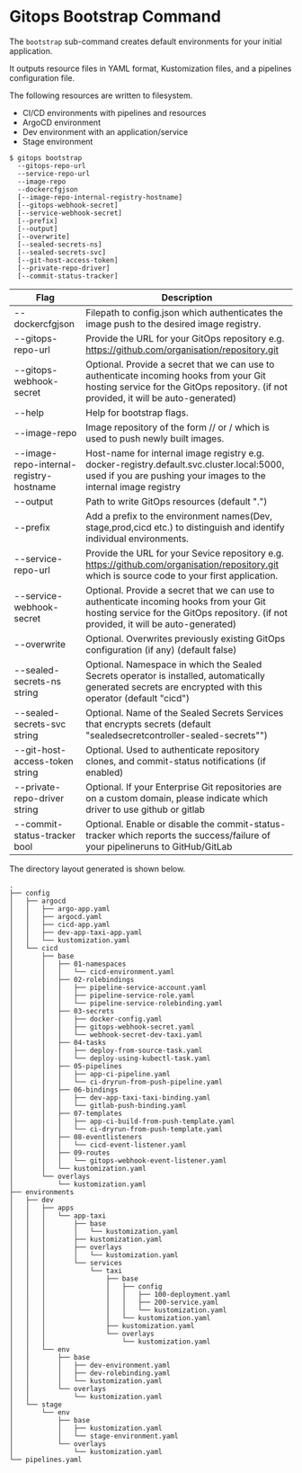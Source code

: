 # Gitops Bootstrap Command

The `bootstrap` sub-command creates default environments for your initial application.

It outputs resource files in YAML format, Kustomization files, and a pipelines configuration file.

The following resources are written to filesystem.
   
* CI/CD environments with pipelines and resources
* ArgoCD environment
* Dev environment with an application/service
* Stage environment

```shell
$ gitops bootstrap
  --gitops-repo-url
  --service-repo-url
  --image-repo
  --dockercfgjson
  [--image-repo-internal-registry-hostname]
  [--gitops-webhook-secret]
  [--service-webhook-secret]
  [--prefix]
  [--output]
  [--overwrite]
  [--sealed-secrets-ns]
  [--sealed-secrets-svc]
  [--git-host-access-token]
  [--private-repo-driver]
  [--commit-status-tracker]
```

| Flag                                  | Description |
| ------------------------------------- | ----------- |
| --dockercfgjson                       | Filepath to config.json which authenticates the image push to the desired image registry. |
| --gitops-repo-url                     | Provide the URL for your GitOps repository e.g. https://github.com/organisation/repository.git |
| --gitops-webhook-secret               | Optional. Provide a secret that we can use to authenticate incoming hooks from your Git hosting service for the GitOps repository. (if not provided, it will be auto-generated)|
| --help                                | Help for bootstrap flags. |
| --image-repo                          | Image repository of the form <registry>/<username>/<repository> or <project>/<app> which is used to push newly built images. |
| --image-repo-internal-registry-hostname          | Host-name for internal image registry e.g. docker-registry.default.svc.cluster.local:5000, used if you are pushing your images to the internal image registry |
| --output                              | Path to write GitOps resources (default ".") |
| --prefix                              | Add a prefix to the environment names(Dev, stage,prod,cicd etc.) to distinguish and identify individual environments. |
| --service-repo-url                    | Provide the URL for your Sevice repository e.g. https://github.com/organisation/repository.git which is source code to your first application. |
| --service-webhook-secret              | Optional. Provide a secret that we can use to authenticate incoming hooks from your Git hosting service for the GitOps repository. (if not provided, it will be auto-generated)|
| --overwrite                           | Optional. Overwrites previously existing GitOps configuration (if any) (default false) |
| --sealed-secrets-ns string            | Optional. Namespace in which the Sealed Secrets operator is installed, automatically generated secrets are encrypted with this operator (default "cicd") |
| --sealed-secrets-svc string           | Optional. Name of the Sealed Secrets Services that encrypts secrets (default "sealedsecretcontroller-sealed-secrets"") |
| --git-host-access-token string  | Optional. Used to authenticate repository clones, and commit-status notifications (if enabled)|
| --private-repo-driver string          | Optional. If your Enterprise Git repositories are on a custom domain, please indicate which driver to use github or gitlab|
| --commit-status-tracker bool          | Optional. Enable or disable the commit-status-tracker which reports the success/failure of your pipelineruns to GitHub/GitLab|

The directory layout generated is shown below.

```
.
├── config
│   ├── argocd
│   │   ├── argo-app.yaml
│   │   ├── argocd.yaml
│   │   ├── cicd-app.yaml
│   │   ├── dev-app-taxi-app.yaml
│   │   └── kustomization.yaml
│   └── cicd
│       ├── base
│       │   ├── 01-namespaces
│       │   │   └── cicd-environment.yaml
│       │   ├── 02-rolebindings
│       │   │   ├── pipeline-service-account.yaml
│       │   │   ├── pipeline-service-role.yaml
│       │   │   └── pipeline-service-rolebinding.yaml
│       │   ├── 03-secrets
│       │   │   ├── docker-config.yaml
│       │   │   ├── gitops-webhook-secret.yaml
│       │   │   └── webhook-secret-dev-taxi.yaml
│       │   ├── 04-tasks
│       │   │   ├── deploy-from-source-task.yaml
│       │   │   └── deploy-using-kubectl-task.yaml
│       │   ├── 05-pipelines
│       │   │   ├── app-ci-pipeline.yaml
│       │   │   └── ci-dryrun-from-push-pipeline.yaml
│       │   ├── 06-bindings
│       │   │   ├── dev-app-taxi-taxi-binding.yaml
│       │   │   └── gitlab-push-binding.yaml
│       │   ├── 07-templates
│       │   │   ├── app-ci-build-from-push-template.yaml
│       │   │   └── ci-dryrun-from-push-template.yaml
│       │   ├── 08-eventlisteners
│       │   │   └── cicd-event-listener.yaml
│       │   ├── 09-routes
│       │   │   └── gitops-webhook-event-listener.yaml
│       │   └── kustomization.yaml
│       └── overlays
│           └── kustomization.yaml
├── environments
│   ├── dev
│   │   ├── apps
│   │   │   └── app-taxi
│   │   │       ├── base
│   │   │       │   └── kustomization.yaml
│   │   │       ├── kustomization.yaml
│   │   │       ├── overlays
│   │   │       │   └── kustomization.yaml
│   │   │       └── services
│   │   │           └── taxi
│   │   │               ├── base
│   │   │               │   ├── config
│   │   │               │   │   ├── 100-deployment.yaml
│   │   │               │   │   ├── 200-service.yaml
│   │   │               │   │   └── kustomization.yaml
│   │   │               │   └── kustomization.yaml
│   │   │               ├── kustomization.yaml
│   │   │               └── overlays
│   │   │                   └── kustomization.yaml
│   │   └── env
│   │       ├── base
│   │       │   ├── dev-environment.yaml
│   │       │   ├── dev-rolebinding.yaml
│   │       │   └── kustomization.yaml
│   │       └── overlays
│   │           └── kustomization.yaml
│   └── stage
│       └── env
│           ├── base
│           │   ├── kustomization.yaml
│           │   └── stage-environment.yaml
│           └── overlays
│               └── kustomization.yaml
└── pipelines.yaml
```
